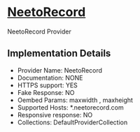 # [NeetoRecord](https://*.neetorecord.com)

NeetoRecord Provider

## Implementation Details

- Provider
Name: NeetoRecord
- Documentation: NONE
- HTTPS support: YES
- Fake Response: NO
- Oembed Params: maxwidth , maxheight
- Supported Hosts: *.neetorecord.com
- Responsive response: NO
- Collections: DefaultProviderCollection



